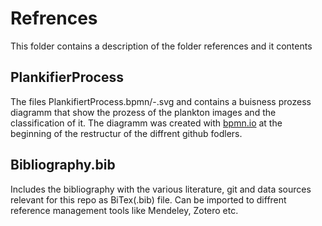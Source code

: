 # Refrences

This folder contains a description of the folder references and it contents


## PlankifierProcess

The files PlankifiertProcess.bpmn/-.svg and contains a buisness prozess diagramm that show the prozess of the plankton images and the classification of it. The diagramm was created with  [bpmn.io](https://bpmn.io/) at the beginning of the restructur of the diffrent github fodlers. 


## Bibliography.bib

Includes the bibliography with the various literature, git and data sources relevant for this repo as BiTex(.bib) file. Can be imported to diffrent reference management tools like Mendeley, Zotero etc. 

